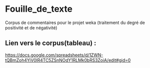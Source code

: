 # Fouille_de_texte
Corpus de commentaires pour le projet weka (traitement du degré de positivité et de négativité)

## Lien vers le corpus(tableau) : 
https://docs.google.com/spreadsheets/d/1ZWN-tQBmZoh4YiV0lR4TC5ZSnNOdY1RLMk0bRS3ZoiA/edit#gid=0
